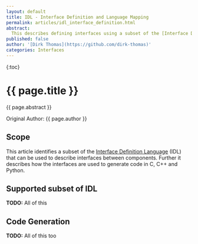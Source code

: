 ```yaml
---
layout: default
title: IDL - Interface Definition and Language Mapping
permalink: articles/idl_interface_definition.html
abstract:
  This describes defining interfaces using a subset of the [Interface Definition Language](https://www.omg.org/spec/IDL/) (IDL).
published: false
author: '[Dirk Thomas](https://github.com/dirk-thomas)'
categories: Interfaces
---
```


{:toc}

# {{ page.title }}

<div class="abstract" markdown="1">
{{ page.abstract }}
</div>

Original Author: {{ page.author }}

## Scope

This article identifies a subset of the [Interface Definition Language](https://www.omg.org/spec/IDL/) (IDL) that can be used to describe interfaces between components.
Further it describes how the interfaces are used to generate code in C, C++ and Python.

## Supported subset of IDL

<div class="alert alert-warning" markdown="1">
  <b>TODO:</b> All of this
</div>

## Code Generation

<div class="alert alert-warning" markdown="1">
  <b>TODO:</b> All of this too
</div>
